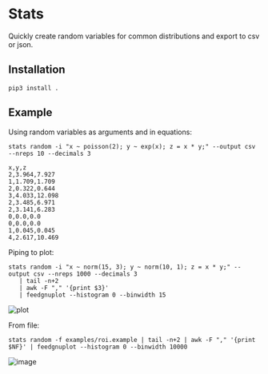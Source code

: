 # Stats

Quickly create random variables for common distributions and export to csv or json.

## Installation

`pip3 install .`

## Example

Using random variables as arguments and in equations:

`stats random -i "x ~ poisson(2); y ~ exp(x); z = x * y;" --output csv --nreps 10 --decimals 3`

```
x,y,z
2,3.964,7.927
1,1.709,1.709
2,0.322,0.644
3,4.033,12.098
2,3.485,6.971
2,3.141,6.283
0,0.0,0.0
0,0.0,0.0
1,0.045,0.045
4,2.617,10.469
```

Piping to plot: 

```
stats random -i "x ~ norm(15, 3); y ~ norm(10, 1); z = x * y;" --output csv --nreps 1000 --decimals 3 
   | tail -n+2 
   | awk -F "," '{print $3}' 
   | feedgnuplot --histogram 0 --binwidth 15
```
![plot](https://github.com/natefduncan/random-vars/assets/30030731/ecfda49f-a469-466d-8770-0c77262196e4)

From file:

```
stats random -f examples/roi.example | tail -n+2 | awk -F "," '{print $NF}' | feedgnuplot --histogram 0 --binwidth 10000
```
![image](https://github.com/natefduncan/stats/assets/30030731/efb5c842-48ee-4e46-8c4d-72eb14f33b2b)

